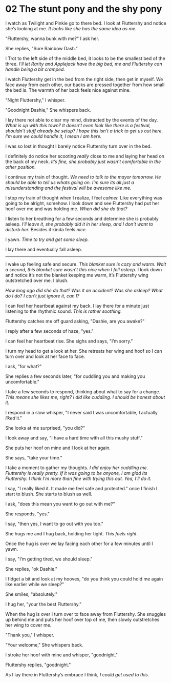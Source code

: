 # 02 The stunt pony and the shy pony

I watch as Twilight and Pinkie go to there bed. I look at Fluttershy and notice she’s looking at me. *It looks like she has the same idea as me.*

"Fluttershy, wanna bunk with me?" I ask her.

She replies, "Sure Rainbow Dash."

I Trot to the left side of the middle bed, it looks to be the smallest bed of the three. *I’ll let Rarity and Applejack have the big bed, me and Fluttershy can handle being a bit cramped.*

I watch Fluttershy get in the bed from the right side, then get in myself. We face away from each other, our backs are pressed together from how small the bed is. The warmth of her back feels nice against mine.

"Night Fluttershy," I whisper.

"Goodnight Dashie," She whispers back.

I lay there not able to clear my mind, distracted by the events of the day. *What is up with this town? It doesn’t even look like there is a festival, shouldn’t stuff already be setup? I hope this isn’t a trick to get us out here. I’m sure we could handle it, I mean I am here.*

I was so lost in thought I barely notice Fluttershy turn over in the bed.

I definitely do notice her scooting *really* close to me and laying her head on the back of my neck. *It’s fine, she probably just wasn’t comfortable in the other position.*

I continue my train of thought. *We need to talk to the mayor tomorrow. He should be able to tell us whats going on. I’m sure its all just a misunderstanding and the festival will be awesome like me.*

I stop my train of thought when I realize, I feel *calmer.* Like everything was going to be alright, somehow. I look down and see Fluttershy had put her hoof over me and was holding me. *When did she do that?*

I listen to her breathing for a few seconds and determine she is probably asleep. *I’ll leave it, she probably did it in her sleep, and I don’t want to disturb her.* Besides it kinda feels *nice.*

I yawn. *Time to try and get some sleep.*

I lay there and eventually fall asleep.

***

I wake up feeling safe and secure. *This blanket sure is cozy and warm. Wait a second, this blanket sure wasn’t this nice when I fell asleep.* I look down and notice it’s not the blanket keeping me warm, it’s Fluttershy wing outstretched over me. I blush.

*How long ago did she do that? Was it an accident? Was she asleep? What do I do? I can’t just ignore it, can I?*

I can feel her heartbeat against my back. I lay there for a minute just listening to the rhythmic sound. *This is rather soothing.*

Fluttershy catches me off guard asking, "Dashie, are you awake?"

I reply after a few seconds of haze, "yes."

I can feel her heartbeat rise. She sighs and says, "I’m sorry."

I turn my head to get a look at her. She retreats her wing and hoof so I can turn over and look at her face to face.

I ask, "for what?"

She replies a few seconds later, "for cuddling you and making you uncomfortable."

I take a few seconds to respond, thinking about what to say for a change. *This means she likes me, right? I did like cuddling. I should be honest about it.*

I respond in a slow whisper, "I never said I was uncomfortable, I actually *liked* it."

She looks at me surprised, "you did?"

I look away and say, "I have a hard time with all this mushy stuff."

She puts her hoof on mine and I look at her again.

She says, "take your time."

I take a moment to gather my thoughts. *I did enjoy her cuddling me. Fluttershy is really pretty. If it was going to be anyone, I am glad its Fluttershy. I think I’m more than fine with trying this out. Yea, I’ll do it.*

I say, "I really liked it. It made me feel safe and protected." once I finish I start to blush. She starts to blush as well.

I ask, "does this mean you want to go out with me?"

She responds, "yes."

I say, "then yes, I want to go out with you too."

She hugs me and I hug back, holding her tight. *This feels right.*

Once the hug is over we lay facing each other for a few minutes until I yawn.

I say, "I’m getting tired, we should sleep."

She replies, "ok Dashie."

I fidget a bit and look at my hooves, "do you think you could hold me again like earlier while we sleep?"

She smiles, "absolutely."

I hug her, "your the best Fluttershy."

When the hug is over I turn over to face away from Fluttershy. She snuggles up behind me and puts her hoof over top of me, then slowly outstretches her wing to cover me.

"Thank you," I whisper.

"Your welcome," She whispers back.

I stroke her hoof with mine and whisper, "goodnight."

Fluttershy replies, "goodnight."

As I lay there in Fluttershy’s embrace I think, *I could get used to this.*
